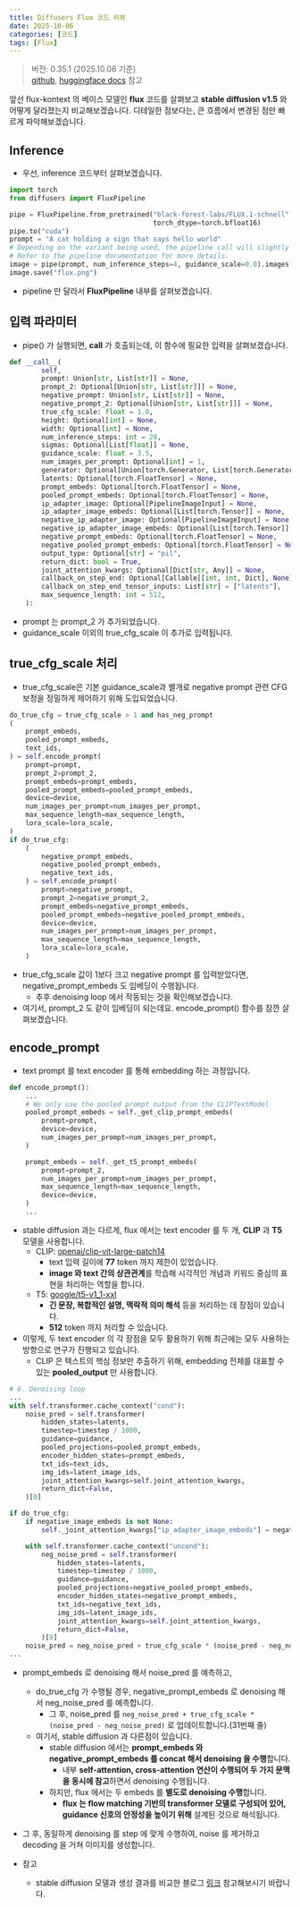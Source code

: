 ```yaml
---
title: Diffusers Flux 코드 리뷰
date: 2025-10-06
categories: [코드]
tags: [Flux]
---
```


> 버전: 0.35.1 (2025.10.06 기준)  
> [github](https://github.com/huggingface/diffusers/blob/main/src/diffusers/pipelines/flux/pipeline_flux.py), [huggingface docs](https://huggingface.co/docs/diffusers/v0.35.1/en/api/pipelines/flux#flux) 참고

앞선 flux-kontext 의 베이스 모델인 **flux** 코드를 살펴보고 **stable diffusion v1.5** 와 어떻게 달라졌는지 비교해보겠습니다.
디테일한 점보다는, 큰 흐름에서 변경된 점만 빠르게 파악해보겠습니다.

## Inference
- 우선, inference 코드부터 살펴보겠습니다.

```python
import torch  
from diffusers import FluxPipeline   

pipe = FluxPipeline.from_pretrained("black-forest-labs/FLUX.1-schnell", \
                                    torch_dtype=torch.bfloat16)  
pipe.to("cuda")  
prompt = "A cat holding a sign that says hello world"  
# Depending on the variant being used, the pipeline call will slightly vary.  
# Refer to the pipeline documentation for more details.  
image = pipe(prompt, num_inference_steps=4, guidance_scale=0.0).images[0]  
image.save("flux.png")  
```

- pipeline 만 달라서 **FluxPipeline** 내부를 살펴보겠습니다.  

## 입력 파라미터  
- pipe() 가 실행되면, __call__ 가 호출되는데, 이 함수에 필요한 입력을 살펴보겠습니다.

```python
def __call__(
        self,
        prompt: Union[str, List[str]] = None,
        prompt_2: Optional[Union[str, List[str]]] = None,
        negative_prompt: Union[str, List[str]] = None,
        negative_prompt_2: Optional[Union[str, List[str]]] = None,
        true_cfg_scale: float = 1.0,
        height: Optional[int] = None,
        width: Optional[int] = None,
        num_inference_steps: int = 28,
        sigmas: Optional[List[float]] = None,
        guidance_scale: float = 3.5,
        num_images_per_prompt: Optional[int] = 1,
        generator: Optional[Union[torch.Generator, List[torch.Generator]]] = None,
        latents: Optional[torch.FloatTensor] = None,
        prompt_embeds: Optional[torch.FloatTensor] = None,
        pooled_prompt_embeds: Optional[torch.FloatTensor] = None,
        ip_adapter_image: Optional[PipelineImageInput] = None,
        ip_adapter_image_embeds: Optional[List[torch.Tensor]] = None,
        negative_ip_adapter_image: Optional[PipelineImageInput] = None,
        negative_ip_adapter_image_embeds: Optional[List[torch.Tensor]] = None,
        negative_prompt_embeds: Optional[torch.FloatTensor] = None,
        negative_pooled_prompt_embeds: Optional[torch.FloatTensor] = None,
        output_type: Optional[str] = "pil",
        return_dict: bool = True,
        joint_attention_kwargs: Optional[Dict[str, Any]] = None,
        callback_on_step_end: Optional[Callable[[int, int, Dict], None]] = None,
        callback_on_step_end_tensor_inputs: List[str] = ["latents"],
        max_sequence_length: int = 512,
    ):
```


- prompt 는 prompt_2 가 추가되었습니다.  
- guidance_scale 이외의 true_cfg_scale 이 추가로 입력됩니다. 

## true_cfg_scale 처리  
- true_cfg_scale은 기본 guidance_scale과 별개로 negative prompt 관련 CFG 보정을 정밀하게 제어하기 위해 도입되었습니다.
```python
do_true_cfg = true_cfg_scale > 1 and has_neg_prompt
(
    prompt_embeds,
    pooled_prompt_embeds,
    text_ids,
) = self.encode_prompt(
    prompt=prompt,
    prompt_2=prompt_2,
    prompt_embeds=prompt_embeds,
    pooled_prompt_embeds=pooled_prompt_embeds,
    device=device,
    num_images_per_prompt=num_images_per_prompt,
    max_sequence_length=max_sequence_length,
    lora_scale=lora_scale,
)
if do_true_cfg:
    (
        negative_prompt_embeds,
        negative_pooled_prompt_embeds,
        negative_text_ids,
    ) = self.encode_prompt(
        prompt=negative_prompt,
        prompt_2=negative_prompt_2,
        prompt_embeds=negative_prompt_embeds,
        pooled_prompt_embeds=negative_pooled_prompt_embeds,
        device=device,
        num_images_per_prompt=num_images_per_prompt,
        max_sequence_length=max_sequence_length,
        lora_scale=lora_scale,
    )
```
- true_cfg_scale 값이 1보다 크고 negative prompt 를 입력받았다면, negative_prompt_embeds 도 임베딩이 수행됩니다. 
    - 추후 denoising loop 에서 작동되는 것을 확인해보겠습니다.
- 여기서, prompt_2 도 같이 임베딩이 되는데요. encode_prompt() 함수를 잠깐 살펴보겠습니다.


## encode_prompt
- text prompt 를 text encoder 를 통해 embedding 하는 과정입니다.
```python
def encode_prompt():
    ...
    # We only use the pooled prompt output from the CLIPTextModel
    pooled_prompt_embeds = self._get_clip_prompt_embeds(
        prompt=prompt,
        device=device,
        num_images_per_prompt=num_images_per_prompt,
    )

    prompt_embeds = self._get_t5_prompt_embeds(
        prompt=prompt_2,
        num_images_per_prompt=num_images_per_prompt,
        max_sequence_length=max_sequence_length,
        device=device,
    )
    ...
```
- stable diffusion 과는 다르게, flux 에서는 text encoder 를 두 개, **CLIP** 과 **T5** 모델을 사용합니다.
    - CLIP: [openai/clip-vit-large-patch14](https://huggingface.co/openai/clip-vit-large-patch14)
        - text 입력 길이에 **77** token 까지 제한이 있었습니다.
        - **image 와 text 간의 상관관계**를 학습해 시각적인 개념과 키워드 중심의 표현을 처리하는 역할을 합니다.
    - T5: [google/t5-v1_1-xxl](https://huggingface.co/google/t5-v1_1-xxl)
        - **긴 문장, 복합적인 설명, 맥락적 의미 해석** 등을 처리하는 데 장점이 있습니다.
        - **512** token 까지 처리할 수 있습니다.
- 이렇게, 두 text encoder 의 각 장점을 모두 활용하기 위해 최근에는 모두 사용하는 방향으로 연구가 진행되고 있습니다. 
    - CLIP 은 텍스트의 핵심 정보만 추출하기 위해, embedding 전체를 대표할 수 있는 **pooled_output** 만 사용합니다.


```python
# 6. Denoising loop
...
with self.transformer.cache_context("cond"):
    noise_pred = self.transformer(
        hidden_states=latents,
        timestep=timestep / 1000,
        guidance=guidance,
        pooled_projections=pooled_prompt_embeds,
        encoder_hidden_states=prompt_embeds,
        txt_ids=text_ids,
        img_ids=latent_image_ids,
        joint_attention_kwargs=self.joint_attention_kwargs,
        return_dict=False,
    )[0]

if do_true_cfg:
    if negative_image_embeds is not None:
        self._joint_attention_kwargs["ip_adapter_image_embeds"] = negative_image_embeds

    with self.transformer.cache_context("uncond"):
        neg_noise_pred = self.transformer(
            hidden_states=latents,
            timestep=timestep / 1000,
            guidance=guidance,
            pooled_projections=negative_pooled_prompt_embeds,
            encoder_hidden_states=negative_prompt_embeds,
            txt_ids=negative_text_ids,
            img_ids=latent_image_ids,
            joint_attention_kwargs=self.joint_attention_kwargs,
            return_dict=False,
        )[0]
    noise_pred = neg_noise_pred + true_cfg_scale * (noise_pred - neg_noise_pred)
...
```

- prompt_embeds 로 denoising 해서 noise_pred 를 예측하고, 
    - do_true_cfg 가 수행될 경우, negative_prompt_embeds 로 denoising 해서 neg_noise_pred 를 예측합니다.
        - 그 후, noise_pred 를 `neg_noise_pred + true_cfg_scale * (noise_pred - neg_noise_pred)` 로 업데이트합니다.(31번째 줄)
    - 여기서, stable diffusion 과 다른점이 있습니다.
        - stable diffusion 에서는 **prompt_embeds 와 negative_prompt_embeds 를 concat 해서 denoising 을 수행**합니다.
            - 내부 **self-attention, cross-attention 연산이 수행되어 두 가지 문맥을 동시에 참고**하면서 denoising 수행됩니다. 
        - 하지만, flux 에서는 두 embeds 를 **별도로 denoising 수행**합니다. 
            - **flux 는 flow matching 기반의 transformer 모델로 구성되어 있어, guidance 신호의 안정성을 높이기 위해** 설계된 것으로 해석됩니다.  

- 그 후, 동일하게 denoising 를 step 에 맞게 수행하여, noise 를 제거하고 decoding 을 거쳐 이미지를 생성합니다.

- 참고
    - stable diffusion 모델과 생성 결과를 비교한 블로그 [링크](https://getimg.ai/blog/flux-1-vs-stable-diffusion-ai-text-to-image-models-comparison) 참고해보시기 바랍니다.   

